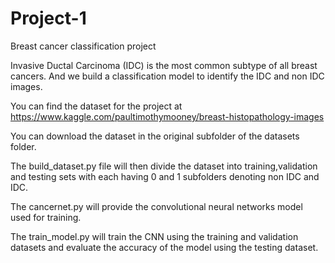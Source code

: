 # Project-1
Breast cancer classification project

Invasive Ductal Carcinoma (IDC) is the most common subtype of all breast cancers. And we build a classification model to identify the IDC and non IDC images.

You can find the dataset for the project at https://www.kaggle.com/paultimothymooney/breast-histopathology-images

You can download the dataset in the original subfolder of the datasets folder.

The build_dataset.py file will then divide the dataset into training,validation and testing sets with each having 0 and 1 subfolders denoting non IDC and IDC.

The cancernet.py will provide the convolutional neural networks model used for training.

The train_model.py will train the CNN using the training and validation datasets and evaluate the accuracy of the model using the testing dataset.
